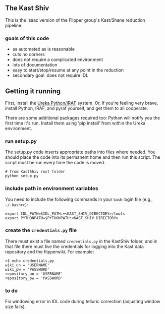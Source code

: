 ## The Kast Shiv ##

This is the Isaac version of the
Flipper group's Kast/Shane reduction pipeline.


### goals of this code ###

- as automated as is reasonable
- cuts no corners
- does not require a complicated environment
- lots of documentation
- easy to start/stop/resume at any point in the reduction
- secondary goal: does not require IDL

## Getting it running ##

First, install the [Ureka Python/IRAF](http://ssb.stsci.edu/ureka/) system.
Or, if you're feeling very brave, install Python, IRAF, and pyraf yourself, and get
them to all cooperate.

There are some additional packages required too: Python will notify you the 
first time it's run.  Install them using 'pip install' from within the Ureka environment.

### run setup.py ###

The setup.py code inserts appropriate paths into files where needed.
You should place the code into its permanent home and then run this script.
The script must be run every time the code is moved.

    # from KastShiv root folder
    python setup.py


### include path in environment variables ###

You need to include the following commands in your `bash` login file (e.g., `~/.bashrc`):

    export IDL_PATH=$IDL_PATH:+<KAST_SHIV_DIRECTORY>/tools
    export PYTHONPATH=$PYTHONPATH:<KAST_SHIV_DIRECTORY>

### create the `credentials.py` file ###

There must exist a file named `credentials.py` in the KastShiv folder, and in
that file there must live the credentials for logging into the Kast data repository
and the flipperwiki.  For example:

    >$ echo credentials.py
    wiki_un = 'USERNAME'
	wiki_pw = 'PASSWORD'
	repository_un = 'USERNAME'
	repository_pw = 'PASSWORD'


### to do ###

Fix windowing error in IDL code during telluric correction
 (adjusting window size fails).